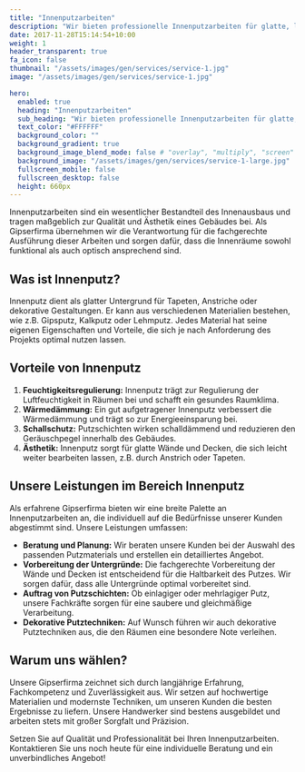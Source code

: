```yaml
---
title: "Innenputzarbeiten"
description: "Wir bieten professionelle Innenputzarbeiten für glatte, langlebige und ästhetisch ansprechende Wände und Decken."
date: 2017-11-28T15:14:54+10:00
weight: 1
header_transparent: true
fa_icon: false
thumbnail: "/assets/images/gen/services/service-1.jpg"
image: "/assets/images/gen/services/service-1.jpg"

hero:
  enabled: true
  heading: "Innenputzarbeiten"
  sub_heading: "Wir bieten professionelle Innenputzarbeiten für glatte, langlebige und ästhetisch ansprechende Wände und Decken."
  text_color: "#FFFFFF"
  background_color: ""
  background_gradient: true
  background_image_blend_mode: false # "overlay", "multiply", "screen"
  background_image: "/assets/images/gen/services/service-1-large.jpg"
  fullscreen_mobile: false
  fullscreen_desktop: false
  height: 660px
---
```


Innenputzarbeiten sind ein wesentlicher Bestandteil des Innenausbaus und tragen maßgeblich zur Qualität und Ästhetik eines Gebäudes bei. Als Gipserfirma übernehmen wir die Verantwortung für die fachgerechte Ausführung dieser Arbeiten und sorgen dafür, dass die Innenräume sowohl funktional als auch optisch ansprechend sind.

## Was ist Innenputz?

Innenputz dient als glatter Untergrund für Tapeten, Anstriche oder dekorative Gestaltungen. Er kann aus verschiedenen Materialien bestehen, wie z.B. Gipsputz, Kalkputz oder Lehmputz. Jedes Material hat seine eigenen Eigenschaften und Vorteile, die sich je nach Anforderung des Projekts optimal nutzen lassen.

## Vorteile von Innenputz

1. **Feuchtigkeitsregulierung:** Innenputz trägt zur Regulierung der Luftfeuchtigkeit in Räumen bei und schafft ein gesundes Raumklima.
2. **Wärmedämmung:** Ein gut aufgetragener Innenputz verbessert die Wärmedämmung und trägt so zur Energieeinsparung bei.
3. **Schallschutz:** Putzschichten wirken schalldämmend und reduzieren den Geräuschpegel innerhalb des Gebäudes.
4. **Ästhetik:** Innenputz sorgt für glatte Wände und Decken, die sich leicht weiter bearbeiten lassen, z.B. durch Anstrich oder Tapeten.

## Unsere Leistungen im Bereich Innenputz

Als erfahrene Gipserfirma bieten wir eine breite Palette an Innenputzarbeiten an, die individuell auf die Bedürfnisse unserer Kunden abgestimmt sind. Unsere Leistungen umfassen:

- **Beratung und Planung:** Wir beraten unsere Kunden bei der Auswahl des passenden Putzmaterials und erstellen ein detailliertes Angebot.
- **Vorbereitung der Untergründe:** Die fachgerechte Vorbereitung der Wände und Decken ist entscheidend für die Haltbarkeit des Putzes. Wir sorgen dafür, dass alle Untergründe optimal vorbereitet sind.
- **Auftrag von Putzschichten:** Ob einlagiger oder mehrlagiger Putz, unsere Fachkräfte sorgen für eine saubere und gleichmäßige Verarbeitung.
- **Dekorative Putztechniken:** Auf Wunsch führen wir auch dekorative Putztechniken aus, die den Räumen eine besondere Note verleihen.

## Warum uns wählen?

Unsere Gipserfirma zeichnet sich durch langjährige Erfahrung, Fachkompetenz und Zuverlässigkeit aus. Wir setzen auf hochwertige Materialien und modernste Techniken, um unseren Kunden die besten Ergebnisse zu liefern. Unsere Handwerker sind bestens ausgebildet und arbeiten stets mit großer Sorgfalt und Präzision.

Setzen Sie auf Qualität und Professionalität bei Ihren Innenputzarbeiten. Kontaktieren Sie uns noch heute für eine individuelle Beratung und ein unverbindliches Angebot!

